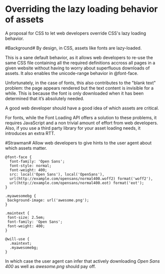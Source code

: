 Overriding the lazy loading behavior of assets
=========================

A proposal for CSS to let web developers override CSS's lazy loading behavior.

#Background#
By design, in CSS, assets like fonts are lazy-loaded. 

This is a sane default behavior, as it allows web developers to re-use the same CSS file containing all the required definitions accross all pages in a given website without having to worry about superfluous downloads of assets. It also enables the unicode-range behavior in @font-face.

Unfortunately, in the case of fonts, this also contributes to the "blank text" problem: the page appears rendered but the text content is invisible for a while. This is because the font is only downloaded when it has been determined that it’s absolutely needed.

A good web developer should have a good idea of which assets are critical.

For fonts, while the Font Loading API offers a solution to these problems, it requires JavaScript and a non trivial amount of effort from web developers. Also, if you use a third party library for your asset loading needs, it introduces an extra RTT.

#Strawman#
Allow web developers to give hints to the user agent about which assets matter.

```
@font-face {
  font-family: 'Open Sans';
  font-style: normal;
  font-weight: 400;
  src: local('Open Sans'), local('OpenSans'),
  url(http://example.com/opensans/normal400.woff2) format('woff2'),
  url(http://example.com/opensans/normal400.eot) format('eot');
}

.myawesomebg {
 background-image: url('awesome.png');
}

.maintext {
 font-size: 2.5em;
 font-family: 'Open Sans';
 font-weight: 400;
}

@will-use {
  .maintext;
  .myawesomebg;
}
```


In which case the user agent can infer that actively downloading *Open Sans 400* as well as *awesome.png* should pay off.
